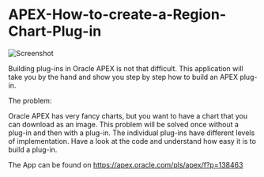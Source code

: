 # APEX-How-to-create-a-Region-Chart-Plug-in

![Screenshot](https://github.com/RonnyWeiss/APEX-How-to-create-a-Region-Chart-Plug-in/blob/master/screenshot.png?raw=true)

Building plug-ins in Oracle APEX is not that difficult. This application will take you by the hand and show you step by step how to build an APEX plug-in.

The problem:

Oracle APEX has very fancy charts, but you want to have a chart that you can download as an image. This problem will be solved once without a plug-in and then with a plug-in. The individual plug-ins have different levels of implementation.
Have a look at the code and understand how easy it is to build a plug-in.

The App can be found on https://apex.oracle.com/pls/apex/f?p=138463